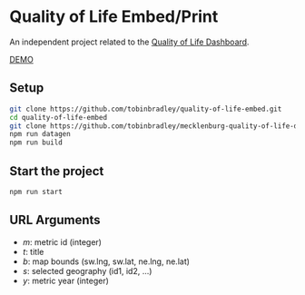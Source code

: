 # Quality of Life Embed/Print

An independent project related to the [Quality of Life Dashboard](https://github.com/tobinbradley/Mecklenburg-County-Quality-of-Life-Dashboard).

[DEMO](http://mcmap.org/qol-embed/)

## Setup

``` bash
git clone https://github.com/tobinbradley/quality-of-life-embed.git
cd quality-of-life-embed
git clone https://github.com/tobinbradley/mecklenburg-quality-of-life-data data
npm run datagen
npm run build
```

## Start the project

``` bash
npm run start
```

## URL Arguments

*   *m*: metric id (integer)
*   *t*: title
*   *b*: map bounds (sw.lng, sw.lat, ne.lng, ne.lat)
*   *s*: selected geography (id1, id2, ...)
*   *y*: metric year (integer)
